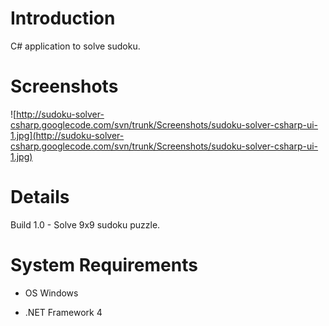 # Introduction #

C# application to solve sudoku.


# Screenshots #


![http://sudoku-solver-csharp.googlecode.com/svn/trunk/Screenshots/sudoku-solver-csharp-ui-1.jpg](http://sudoku-solver-csharp.googlecode.com/svn/trunk/Screenshots/sudoku-solver-csharp-ui-1.jpg)



# Details #

Build 1.0 - Solve 9x9 sudoku puzzle.


# System Requirements #

- OS Windows

- .NET Framework 4